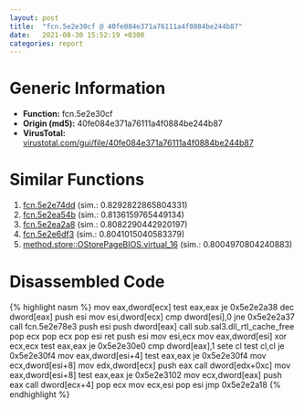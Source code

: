 ```yaml
---
layout: post
title:  "fcn.5e2e30cf @ 40fe084e371a76111a4f0884be244b87"
date:   2021-08-30 15:52:19 +0300
categories: report
---
```


# Generic Information
- **Function:** fcn.5e2e30cf
- **Origin (md5):** 40fe084e371a76111a4f0884be244b87
- **VirusTotal:** [virustotal.com/gui/file/40fe084e371a76111a4f0884be244b87][virustotal_ref]



# Similar Functions

1. [fcn.5e2e74dd][similar_1_ref] (sim.: 0.8292822865804331)
2. [fcn.5e2ea54b][similar_2_ref] (sim.: 0.8136159765449134)
3. [fcn.5e2ea2a8][similar_3_ref] (sim.: 0.8082290442920197)
4. [fcn.5e2e6df3][similar_4_ref] (sim.: 0.8041015040583379)
5. [method.store꞉꞉OStorePageBIOS.virtual\_16][similar_5_ref] (sim.: 0.8004970804240883)


# Disassembled Code

{% highlight nasm %}
mov eax,dword[ecx]
test eax,eax
je 0x5e2e2a38
dec dword[eax]
push esi
mov esi,dword[ecx]
cmp dword[esi],0
jne 0x5e2e2a37
call fcn.5e2e78e3
push esi
push dword[eax]
call sub.sal3.dll_rtl_cache_free
pop ecx
pop ecx
pop esi
ret 
push esi
mov esi,ecx
mov eax,dword[esi]
xor ecx,ecx
test eax,eax
je 0x5e2e30e0
cmp dword[eax],1
sete cl
test cl,cl
je 0x5e2e30f4
mov eax,dword[esi+4]
test eax,eax
je 0x5e2e30f4
mov ecx,dword[esi+8]
mov edx,dword[ecx]
push eax
call dword[edx+0xc]
mov eax,dword[esi+8]
test eax,eax
je 0x5e2e3102
mov ecx,dword[eax]
push eax
call dword[ecx+4]
pop ecx
mov ecx,esi
pop esi
jmp 0x5e2e2a18
{% endhighlight %}


[similar_1_ref]: /report/fcn.5e2e74dd@40fe084e371a76111a4f0884be244b87
[similar_2_ref]: /report/fcn.5e2ea54b@40fe084e371a76111a4f0884be244b87
[similar_3_ref]: /report/fcn.5e2ea2a8@40fe084e371a76111a4f0884be244b87
[similar_4_ref]: /report/fcn.5e2e6df3@40fe084e371a76111a4f0884be244b87
[similar_5_ref]: /report/method.store꞉꞉OStorePageBIOS.virtual_16@40fe084e371a76111a4f0884be244b87
[virustotal_ref]: https://www.virustotal.com/gui/file/40fe084e371a76111a4f0884be244b87